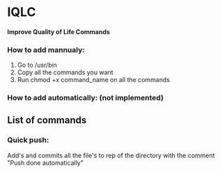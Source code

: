 # IQLC
#### Improve Quality of Life Commands

### How to add mannualy:
1. Go to /usr/bin
2. Copy all the commands you want
3. Run chmod +x command_name on all the commands

### How to add automatically: (not implemented)


## List of commands

### Quick push:
Add's and commits all the file's to rep of the directory with the comment "Push done automatically"
